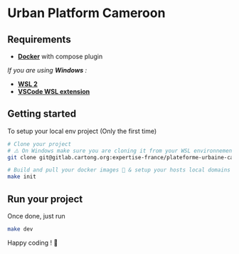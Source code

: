 # Urban Platform Cameroon

## Requirements

- [**Docker**](https://docs.docker.com/desktop/) with compose plugin

*If you are using **Windows** :*
- [**WSL 2**](https://docs.docker.com/desktop/wsl/#turn-on-docker-desktop-wsl-2)
- [**VSCode WSL extension**](https://marketplace.visualstudio.com/items?itemName=ms-vscode-remote.remote-wsl)

## Getting started

To setup your local env project (Only the first time)

``` bash
# Clone your project
# ⚠️ On Windows make sure you are cloning it from your WSL environnement
git clone git@gitlab.cartong.org:expertise-france/plateforme-urbaine-cameroun.git puc && cd puc

# Build and pull your docker images 🐋 & setup your hosts local domains
make init
```

## Run your project

Once done, just run

``` bash
make dev
```

Happy coding ! 🚀